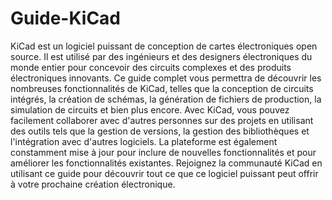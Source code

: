 # Guide-KiCad
KiCad est un logiciel puissant de conception de cartes électroniques open source. Il est utilisé par des ingénieurs et des designers électroniques du monde entier pour concevoir des circuits complexes et des produits électroniques innovants. Ce guide complet vous permettra de découvrir les nombreuses fonctionnalités de KiCad, telles que la conception de circuits intégrés, la création de schémas, la génération de fichiers de production, la simulation de circuits et bien plus encore. Avec KiCad, vous pouvez facilement collaborer avec d'autres personnes sur des projets en utilisant des outils tels que la gestion de versions, la gestion des bibliothèques et l'intégration avec d'autres logiciels. La plateforme est également constamment mise à jour pour inclure de nouvelles fonctionnalités et pour améliorer les fonctionnalités existantes. Rejoignez la communauté KiCad en utilisant ce guide pour découvrir tout ce que ce logiciel puissant peut offrir à votre prochaine création électronique.
